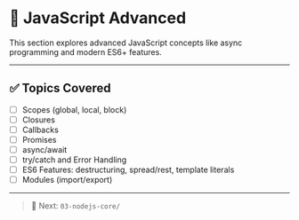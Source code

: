 # 📘 JavaScript Advanced

This section explores advanced JavaScript concepts like async programming and modern ES6+ features.

---

## ✅ Topics Covered

- [ ] Scopes (global, local, block)
- [ ] Closures
- [ ] Callbacks
- [ ] Promises
- [ ] async/await
- [ ] try/catch and Error Handling
- [ ] ES6 Features: destructuring, spread/rest, template literals
- [ ] Modules (import/export)

---

> 🚀 Next: `03-nodejs-core/`
